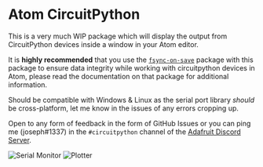 # Atom CircuitPython

This is a very much WIP package which will display the output from CircuitPython devices inside a window in your Atom editor.

It is **highly recommended** that you use the [`fsync-on-save`](https://atom.io/packages/fsync-on-save) package with this package to ensure data integrity while working with circuitpython devices in Atom, please read the documentation on that package for additional information.

Should be compatible with Windows & Linux as the serial port library *should* be cross-platform, let me know in the issues of any errors cropping up.

Open to any form of feedback in the form of GitHub Issues or you can ping me (joseph#1337) in the `#circuitpython` channel of the [Adafruit Discord Server](https://discord.gg/adafruit).

![Serial Monitor](https://cdn.discordapp.com/attachments/327298996332658690/582660763215331338/unknown.png)
![Plotter](https://cdn.discordapp.com/attachments/238737601648001024/582923548583264261/unknown.png)
